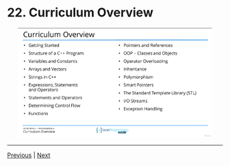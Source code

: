 # 22. Curriculum Overview

<p align="center" >
    <img src="../images/22_Curriculum-Overview.png" width="90%" >
</p> 



---

[Previous](./21_Using-the-Included-Source-Code-Course-Resources.md) | [Next](./23_Overview-of-the-Section-Challenge-Exercises.md)
